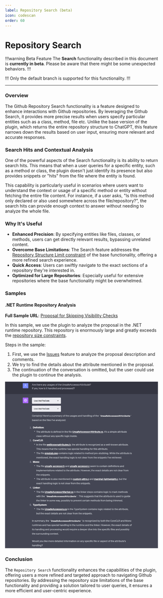 ```yaml
---
label: Repository Search (beta)
icon: codescan
order: 60
---
```


# Repository Search

!!!warning Beta Feature
The **Search** functionality described in this document is **currently in beta**. Please be aware that there might be some unexpected behaviors.
!!!

!!!
Only the default branch is supported for this functionality.
!!!


---

### Overview

The Github Repository Search functionality is a feature designed to enhance interactions with Github repositories. By leveraging the Github Search, it provides more precise results when users specify particular entities such as a class, method, file etc. Unlike the base version of the plugin, which returns the entire repository structure to ChatGPT, this feature narrows down the results based on user input, ensuring more relevant and accurate responses.

### Search Hits and Contextual Analysis

One of the powerful aspects of the Search functionality is its ability to return search hits. This means that when a user queries for a specific entity, such as a method or class, the plugin doesn't just identify its presence but also provides snippets or "hits" from the file where the entity is found. 

This capability is particularly useful in scenarios where users want to understand the context or usage of a specific method or entity without fetching the entire file content. For instance, if a user asks, "Is this method only declared or also used somewhere across the file/repository?", the search hits can provide enough context to answer without needing to analyze the whole file.


### Why It's Useful

- **Enhanced Precision**: By specifying entities like files, classes, or methods, users can get directly relevant results, bypassing unrelated content.
- **Overcome Base Limitations**: The Search feature addresses the [Repository Structure Limit constraint](/features/repository-content/#constraints) of the base functionality, offering a more refined search experience.
- **Quick Access**: Users can swiftly navigate to the exact sections of a repository they're interested in.
- **Optimized for Large Repositories**: Especially useful for extensive repositories where the base functionality might be overwhelmed.

### Samples 

#### .NET Runtime Repository Analysis

**Full Sample URL**: [Proposal for Skipping Visibility Checks](https://chat.openai.com/share/e94cbb96-9aee-4e99-9b71-60e7ab1b0dab)

In this sample, we use the plugin to analyze the proposal in the .NET runtime repository. This repository is enormously large and greatly exceeds the [repository size constraints](/features/repository-content/#constraints).

Steps in the sample:
1. First, we use the [Issues](/features/github-issues) feature to analyze the proposal description and comments.
2. We try to find the details about the attribute mentioned in the proposal.
3. The continuation of the conversation is omitted, but the user could use the plugin to continue the analysis.

![](/resources/usage/search/sample.png)

### Conclusion
The `Repository Search` functionality enhances the capabilities of the plugin, offering users a more refined and targeted approach to navigating Github repositories. By addressing the repository size limitations of the base functionality and providing a solution tailored to user queries, it ensures a more efficient and user-centric experience.
